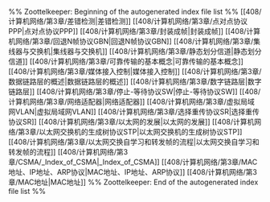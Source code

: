 %% Zoottelkeeper: Beginning of the autogenerated index file list  %%
 [[408/计算机网络/第3章/差错检测|差错检测]]
 [[408/计算机网络/第3章/点对点协议PPP|点对点协议PPP]]
 [[408/计算机网络/第3章/封装成帧|封装成帧]]
 [[408/计算机网络/第3章/回退N帧协议GBN|回退N帧协议GBN]]
 [[408/计算机网络/第3章/集线器与交换机|集线器与交换机]]
 [[408/计算机网络/第3章/静态划分信道|静态划分信道]]
 [[408/计算机网络/第3章/可靠传输的基本概念|可靠传输的基本概念]]
 [[408/计算机网络/第3章/媒体接入控制|媒体接入控制]]
 [[408/计算机网络/第3章/数据链路层的概述|数据链路层的概述]]
 [[408/计算机网络/第3章/数字链路层|数字链路层]]
 [[408/计算机网络/第3章/停止-等待协议SW|停止-等待协议SW]]
 [[408/计算机网络/第3章/网络适配器|网络适配器]]
 [[408/计算机网络/第3章/虚拟局域网VLAN|虚拟局域网VLAN]]
 [[408/计算机网络/第3章/选择重传协议SR|选择重传协议SR]]
 [[408/计算机网络/第3章/以太网的发展|以太网的发展]]
 [[408/计算机网络/第3章/以太网交换机的生成树协议STP|以太网交换机的生成树协议STP]]
 [[408/计算机网络/第3章/以太网交换自学习和转发帧的流程|以太网交换自学习和转发帧的流程]]
 [[408/计算机网络/第3章/CSMA/_Index_of_CSMA|_Index_of_CSMA]]
 [[408/计算机网络/第3章/MAC地址、IP地址、ARP协议|MAC地址、IP地址、ARP协议]]
 [[408/计算机网络/第3章/MAC地址|MAC地址]]
%% Zoottelkeeper: End of the autogenerated index file list  %%
